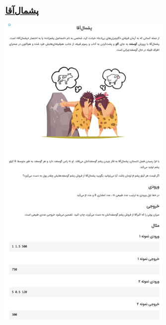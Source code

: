 # [پشمال‌آقا](https://quera.ir/problemset/contest/72877/%D8%B3%D8%A4%D8%A7%D9%84-%D8%AF%D8%A7%D9%86%D8%B4%D8%A2%D9%85%D9%88%D8%B2%DB%8C-%D8%B1%DB%8C%D8%A7%D8%B6%DB%8C%D8%A7%D8%AA-%D9%BE%D8%B4%D9%85%D8%A7%D9%84%D8%A2%D9%82%D8%A7)

![github-octocat](https://github.com/kasrazarei39/Quera-Answers/blob/main/Questions/contest/%D9%BE%D8%B4%D9%85%D8%A7%D9%84%E2%80%8C%D8%A2%D9%82%D8%A7-72877/question.png)
